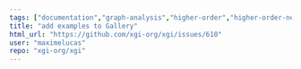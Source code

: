 ```yaml
---
tags: ["documentation","graph-analysis","higher-order","higher-order-networks","hypergraphs","network-science","simplicial-complexes"]
title: "add examples to Gallery"
html_url: "https://github.com/xgi-org/xgi/issues/610"
user: "maximelucas"
repo: "xgi-org/xgi"
---
```


